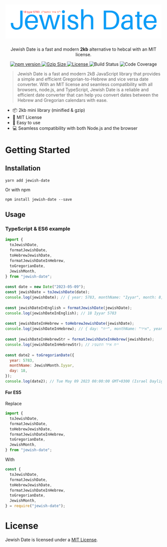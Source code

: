 <h1 align="center">
<a href="https://github.com/Shmulik-Kravitz/jewish-date"><img src="assets/jewish-date.svg" alt="Jewish Date" /></a>
</h1>

<p align="center">Jewish Date is a fast and modern <b>2kb</b> alternative to hebcal with an MIT license.</p>
<p align="center">
  <a href="https://www.npmjs.com/package/jewish-date">
    <img src="https://img.shields.io/npm/v/jewish-date.svg" alt="npm version" />
  </a>
  <a href="https://unpkg.com/jewish-date@*/dist/index.js">
    <img src="https://img.shields.io/badge/Size-2%20kb-success?style=flat" alt="Gzip Size" />
  </a>
  <a href="https://github.com/Shmulik-Kravitz/jewish-date/blob/master/LICENSE">
    <img src="https://img.shields.io/badge/license-MIT-blue.svg" alt="License" />
  </a>
  <img src="https://github.com/Shmulik-Kravitz/jewish-date/actions/workflows/main.yml/badge.svg" alt="Build Status" />
  <img src="https://img.shields.io/badge/Code%20Coverage-100%25-success?style=flat" alt="Code Coverage" />
</p>

> Jewish Date is a fast and modern 2kB JavaScript library that provides a simple and efficient Gregorian-to-Hebrew and vice versa date converter. With an MIT license and seamless compatibility with all browsers, node.js, and TypeScript, Jewish Date is a reliable and efficient date converter that can help you convert dates between the Hebrew and Gregorian calendars with ease.


- 📦 2kb mini library (minified & gzip)
- 📜 MIT License
- 🔧 Easy to use
- 💻 Seamless compatibility with both Node.js and the browser

# Getting Started

## Installation

```console
yarn add jewish-date
```

Or with npm

```console
npm install jewish-date --save
```

## Usage

### TypeScript & ES6 example

```js
import {
  toJewishDate,
  formatJewishDate,
  toHebrewJewishDate,
  formatJewishDateInHebrew,
  toGregorianDate,
  JewishMonth,
} from "jewish-date";

const date = new Date("2023-05-09");
const jewishDate = toJewishDate(date);
console.log(jewishDate); // { year: 5783, monthName: "Iyyar", month: 8, day: 18 }

const jewishDateInEnglish = formatJewishDate(jewishDate);
console.log(jewishDateInEnglish); // 18 Iyyar 5783

const jewishDateInHebrew = toHebrewJewishDate(jewishDate);
console.log(jewishDateInHebrew); // { day: "י״ח", monthName: "אייר", year: "התשפ״ג" }

const jewishDateInHebrewStr = formatJewishDateInHebrew(jewishDate);
console.log(jewishDateInHebrewStr); // י״ח אייר התשפ״ג

const date2 = toGregorianDate({
  year: 5783,
  monthName: JewishMonth.Iyyar,
  day: 18,
});
console.log(date2); // Tue May 09 2023 00:00:00 GMT+0300 (Israel Daylight Time)
```

#### For ES5

Replace

```js
import {
  toJewishDate,
  formatJewishDate,
  toHebrewJewishDate,
  formatJewishDateInHebrew,
  toGregorianDate,
  JewishMonth,
} from "jewish-date";
```

With

```js
const {
  toJewishDate,
  formatJewishDate,
  toHebrewJewishDate,
  formatJewishDateInHebrew,
  toGregorianDate,
  JewishMonth,
} = require("jewish-date");
```

# License

Jewish Date is licensed under a [MIT License](https://github.com/Shmulik-Kravitz/jewish-date/blob/master/LICENSE).
